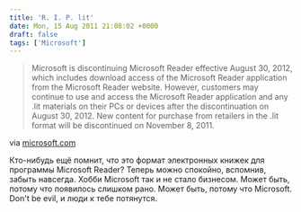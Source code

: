 ```yaml
---
title: 'R. I. P. lit'
date: Mon, 15 Aug 2011 21:08:02 +0000
draft: false
tags: ['Microsoft']
---
```


> Microsoft is discontinuing Microsoft Reader effective August 30, 2012, which includes download access of the Microsoft Reader application from the Microsoft Reader website. However, customers may continue to use and access the Microsoft Reader application and any .lit materials on their PCs or devices after the discontinuation on August 30, 2012. New content for purchase from retailers in the .lit format will be discontinued on November 8, 2011.

via [microsoft.com](http://www.microsoft.com/reader/default.aspx)

Кто-нибудь ещё помнит, что это формат электронных книжек для программы Microsoft Reader? Теперь можно спокойно, вспомнив, забыть навсегда. Хобби Microsoft так и не стало бизнесом. Может быть, потому что появилось слишком рано. Может быть, потому что Microsoft. Don't be evil, и люди к тебе потянутся.